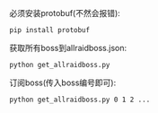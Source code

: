 必须安装protobuf(不然会报错):

    pip install protobuf

获取所有boss到allraidboss.json:

    python get_allraidboss.py

订阅boss(传入boss编号即可):

    python get_allraidboss.py 0 1 2 ...
